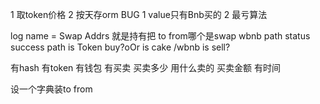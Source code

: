 1 取token价格
2 按天存orm
BUG
1 value只有Bnb买的
2 最亏算法

log
name = Swap
Addrs 就是持有把
to from哪个是swap
wbnb
path
status success path is Token buy?oOr is cake /wbnb is sell?

有hash 有token 有钱包 有买卖 买卖多少 用什么卖的 买卖金额 有时间

设一个字典装to from